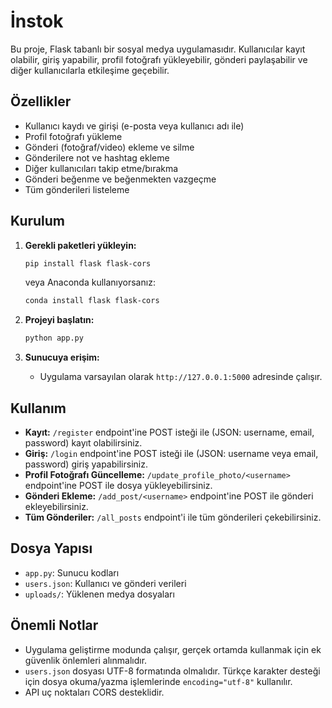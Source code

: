 # İnstok

Bu proje, Flask tabanlı bir sosyal medya uygulamasıdır. Kullanıcılar kayıt olabilir, giriş yapabilir, profil fotoğrafı yükleyebilir, gönderi paylaşabilir ve diğer kullanıcılarla etkileşime geçebilir.

## Özellikler

- Kullanıcı kaydı ve girişi (e-posta veya kullanıcı adı ile)
- Profil fotoğrafı yükleme
- Gönderi (fotoğraf/video) ekleme ve silme
- Gönderilere not ve hashtag ekleme
- Diğer kullanıcıları takip etme/bırakma
- Gönderi beğenme ve beğenmekten vazgeçme
- Tüm gönderileri listeleme

## Kurulum

1. **Gerekli paketleri yükleyin:**

   ```bash
   pip install flask flask-cors
   ```

   veya Anaconda kullanıyorsanız:

   ```bash
   conda install flask flask-cors
   ```

2. **Projeyi başlatın:**

   ```bash
   python app.py
   ```

3. **Sunucuya erişim:**
   - Uygulama varsayılan olarak `http://127.0.0.1:5000` adresinde çalışır.

## Kullanım

- **Kayıt:** `/register` endpoint'ine POST isteği ile (JSON: username, email, password) kayıt olabilirsiniz.
- **Giriş:** `/login` endpoint'ine POST isteği ile (JSON: username veya email, password) giriş yapabilirsiniz.
- **Profil Fotoğrafı Güncelleme:** `/update_profile_photo/<username>` endpoint'ine POST ile dosya yükleyebilirsiniz.
- **Gönderi Ekleme:** `/add_post/<username>` endpoint'ine POST ile gönderi ekleyebilirsiniz.
- **Tüm Gönderiler:** `/all_posts` endpoint'i ile tüm gönderileri çekebilirsiniz.

## Dosya Yapısı

- `app.py`: Sunucu kodları
- `users.json`: Kullanıcı ve gönderi verileri
- `uploads/`: Yüklenen medya dosyaları

## Önemli Notlar

- Uygulama geliştirme modunda çalışır, gerçek ortamda kullanmak için ek güvenlik önlemleri alınmalıdır.
- `users.json` dosyası UTF-8 formatında olmalıdır. Türkçe karakter desteği için dosya okuma/yazma işlemlerinde `encoding="utf-8"` kullanılır.
- API uç noktaları CORS desteklidir.


